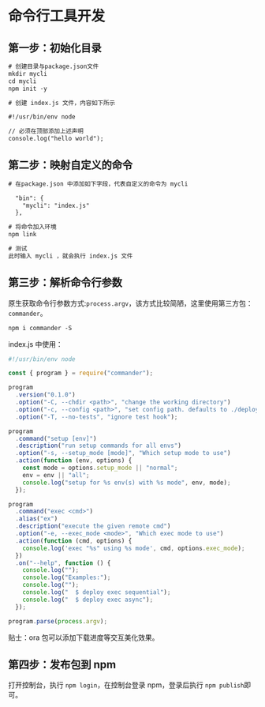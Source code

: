 # 命令行工具开发

## 第一步：初始化目录

```txt
# 创建目录与package.json文件
mkdir mycli
cd mycli
npm init -y

# 创建 index.js 文件，内容如下所示

#!/usr/bin/env node

// 必须在顶部添加上述声明
console.log("hello world");
```

## 第二步：映射自定义的命令

```txt
# 在package.json 中添加如下字段，代表自定义的命令为 mycli

  "bin": {
    "mycli": "index.js"
  },

# 将命令加入环境
npm link

# 测试
此时输入 mycli ，就会执行 index.js 文件
```

## 第三步：解析命令行参数

原生获取命令行参数方式:`process.argv`，该方式比较简陋，这里使用第三方包：`commander`。

```txt
npm i commander -S
```

index.js 中使用：

```js
#!/usr/bin/env node

const { program } = require("commander");

program
  .version("0.1.0")
  .option("-C, --chdir <path>", "change the working directory")
  .option("-c, --config <path>", "set config path. defaults to ./deploy.conf")
  .option("-T, --no-tests", "ignore test hook");

program
  .command("setup [env]")
  .description("run setup commands for all envs")
  .option("-s, --setup_mode [mode]", "Which setup mode to use")
  .action(function (env, options) {
    const mode = options.setup_mode || "normal";
    env = env || "all";
    console.log("setup for %s env(s) with %s mode", env, mode);
  });

program
  .command("exec <cmd>")
  .alias("ex")
  .description("execute the given remote cmd")
  .option("-e, --exec_mode <mode>", "Which exec mode to use")
  .action(function (cmd, options) {
    console.log('exec "%s" using %s mode', cmd, options.exec_mode);
  })
  .on("--help", function () {
    console.log("");
    console.log("Examples:");
    console.log("");
    console.log("  $ deploy exec sequential");
    console.log("  $ deploy exec async");
  });

program.parse(process.argv);
```

贴士：ora 包可以添加下载进度等交互美化效果。

## 第四步：发布包到 npm

打开控制台，执行 `npm login`，在控制台登录 npm，登录后执行 `npm publish`即可。
